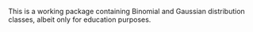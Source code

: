 This is a working package containing Binomial and Gaussian distribution classes, albeit only for education purposes.
